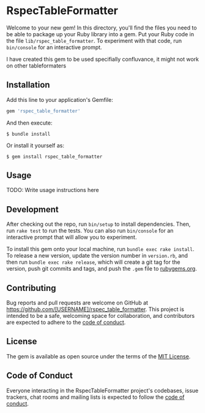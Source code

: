 # RspecTableFormatter

Welcome to your new gem! In this directory, you'll find the files you need to be able to package up your Ruby library into a gem. Put your Ruby code in the file `lib/rspec_table_formatter`. To experiment with that code, run `bin/console` for an interactive prompt.


I have created this gem to be used specifially confluvance, it might not work on other tableformaters 

## Installation

Add this line to your application's Gemfile:

```ruby
gem 'rspec_table_formatter'
```

And then execute:

    $ bundle install

Or install it yourself as:

    $ gem install rspec_table_formatter

## Usage

TODO: Write usage instructions here

## Development

After checking out the repo, run `bin/setup` to install dependencies. Then, run `rake test` to run the tests. You can also run `bin/console` for an interactive prompt that will allow you to experiment.

To install this gem onto your local machine, run `bundle exec rake install`. To release a new version, update the version number in `version.rb`, and then run `bundle exec rake release`, which will create a git tag for the version, push git commits and tags, and push the `.gem` file to [rubygems.org](https://rubygems.org).

## Contributing

Bug reports and pull requests are welcome on GitHub at https://github.com/[USERNAME]/rspec_table_formatter. This project is intended to be a safe, welcoming space for collaboration, and contributors are expected to adhere to the [code of conduct](https://github.com/[USERNAME]/rspec_table_formatter/blob/master/CODE_OF_CONDUCT.md).


## License

The gem is available as open source under the terms of the [MIT License](https://opensource.org/licenses/MIT).

## Code of Conduct

Everyone interacting in the RspecTableFormatter project's codebases, issue trackers, chat rooms and mailing lists is expected to follow the [code of conduct](https://github.com/[USERNAME]/rspec_table_formatter/blob/master/CODE_OF_CONDUCT.md).
